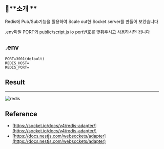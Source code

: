 

## 📒**소개 **

Redis에 Pub/Sub기능을 활용하여 Scale out한 Socket server를 만들어 보았습니다




.env파일 PORT와 public/script.js io port번호를 맞춰주시고 사용하시면 됩니다








## .env
```
PORT=3001(default)
REDIS_HOST=
REDIS_PORT=
```




## Result
---





![redis](https://github.com/zxver1000/socketio-redis-adapter/assets/78923992/2edd6892-372d-488a-8294-774eb10c7f59)







## Reference
- [https://socket.io/docs/v4/redis-adapter/](https://socket.io/docs/v4/redis-adapter/)
- [https://docs.nestjs.com/websockets/adapter](https://docs.nestjs.com/websockets/adapter)
